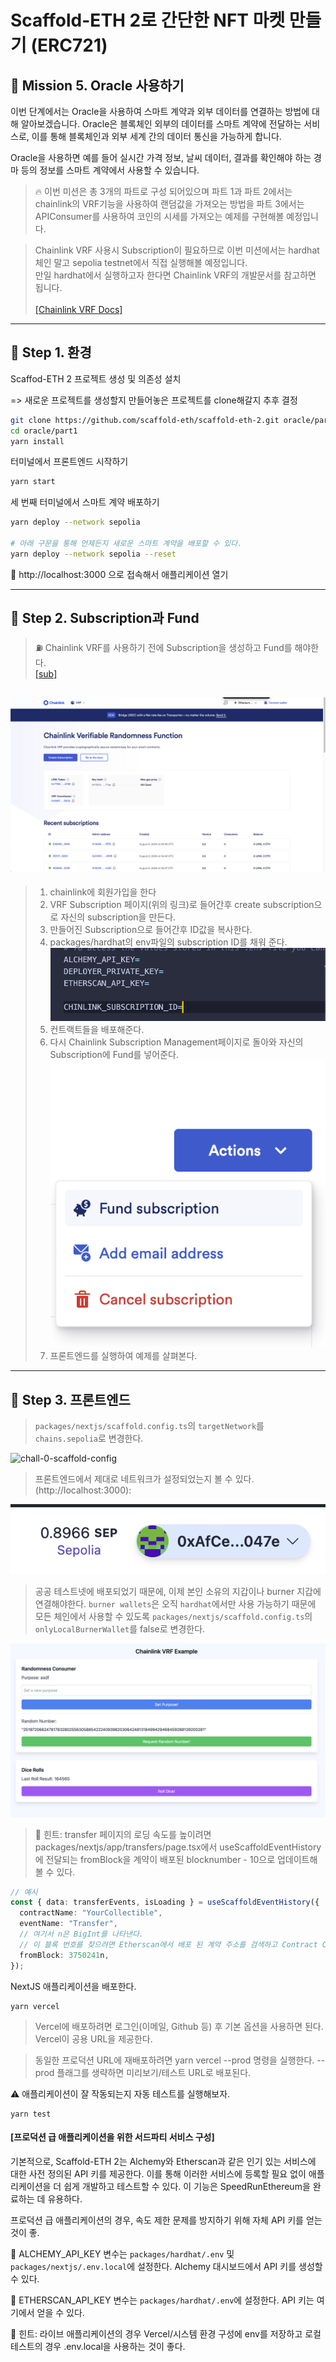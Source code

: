 # Scaffold-ETH 2로 간단한 NFT 마켓 만들기 (ERC721)

## 🚩 Mission 5. Oracle 사용하기

이번 단계에서는 Oracle을 사용하여 스마트 계약과 외부 데이터를 연결하는 방법에 대해 알아보겠습니다. Oracle은 블록체인 외부의 데이터를 스마트 계약에 전달하는 서비스로, 이를 통해 블록체인과 외부 세계 간의 데이터 통신을 가능하게 합니다.

Oracle을 사용하면 예를 들어 실시간 가격 정보, 날씨 데이터, 결과를 확인해야 하는 경마 등의 정보를 스마트 계약에서 사용할 수 있습니다.

> 🔥 이번 미션은 총 3개의 파트로 구성 되어있으며 파트 1과 파트 2에서는 chainlink의 VRF기능을 사용하여 랜덤값을 가져오는 방법을 파트 3에서는 APIConsumer를 사용하여 코인의 시세를 가져오는 예제를 구현해볼 예정입니다.

> Chainlink VRF 사용시 Subscription이 필요하므로 이번 미션에서는 hardhat체인 말고 sepolia testnet에서 직접 실행해볼 예정입니다.<br/> 만일 hardhat에서 실행하고자 한다면 Chainlink VRF의 개발문서를 참고하면 됩니다.<br /> <br /> [[Chainlink VRF Docs]](https://docs.chain.link/vrf)

---

## 🚩 Step 1. 환경

Scaffod-ETH 2 프로젝트 생성 및 의존성 설치

=> 새로운 프로젝트를 생성할지 만들어놓은 프로젝트를 clone해갈지 추후 결정

```sh
git clone https://github.com/scaffold-eth/scaffold-eth-2.git oracle/part1
cd oracle/part1
yarn install
```

터미널에서 프론트엔드 시작하기

```sh
yarn start
```

세 번째 터미널에서 스마트 계약 배포하기

```sh
yarn deploy --network sepolia

# 아래 구문을 통해 언제든지 새로운 스마트 계약을 배포할 수 있다.
yarn deploy --network sepolia --reset
```

📱 http://localhost:3000 으로 접속해서 애플리케이션 열기

---

## 🚩 Step 2. Subscription과 Fund

> ⛽️ Chainlink VRF를 사용하기 전에 Subscription을 생성하고 Fund를 해야한다.<br /> [[sub]](https://vrf.chain.link/)

## ![alt text](image.png)

> 1. chainlink에 회원가입을 한다
> 2. VRF Subscription 페이지(위의 링크)로 들어간후 create subscription으로 자신의 subscription을 만든다.
> 3. 만들어진 Subscription으로 들어간후 ID값을 복사한다.
> 4. packages/hardhat의 env파일의 subscription ID를 채워 준다.
>    ![alt text](image-1.png)
> 5. 컨트랙트들을 배포해준다.
> 6. 다시 Chainlink Subscription Management페이지로 돌아와 자신의 Subscription에 Fund를 넣어준다.
>    ![alt text](image-2.png)
> 7. 프론트엔드를 실행하여 예제를 살펴본다.

---

## 🚩 Step 3. 프론트엔드

> `packages/nextjs/scaffold.config.ts`의 `targetNetwork`를 `chains.sepolia`로 변경한다.

![chall-0-scaffold-config](https://github.com/scaffold-eth/se-2-challenges/assets/55535804/3b50c7a7-b9cc-4af3-ab2a-11be4f5d2235)

> 프론트엔드에서 제대로 네트워크가 설정되었는지 볼 수 있다. (http://localhost:3000):

![alt text](image-3.png)

> 공공 테스트넷에 배포되었기 때문에, 이제 본인 소유의 지갑이나 burner 지갑에 연결해야한다. `burner wallets`은 오직 `hardhat`에서만 사용 가능하기 때문에 모든 체인에서 사용할 수 있도록 `packages/nextjs/scaffold.config.ts`의 `onlyLocalBurnerWallet`를 false로 변경한다.

![alt text](image-4.png)

> 💬 힌트: transfer 페이지의 로딩 속도를 높이려면 packages/nextjs/app/transfers/page.tsx에서 useScaffoldEventHistory에 전달되는 fromBlock을 계약이 배포된 blocknumber - 10으로 업데이트해볼 수 있다.

```typescript
// 예시
const { data: transferEvents, isLoading } = useScaffoldEventHistory({
  contractName: "YourCollectible",
  eventName: "Transfer",
  // 여기서 n은 BigInt를 나타낸다.
  // 이 블록 번호를 찾으려면 Etherscan에서 배포 된 계약 주소를 검색하고 Contract Creation 트랜잭션 라인을 찾는다.
  fromBlock: 3750241n,
});
```

NextJS 애플리케이션을 배포한다.

```shell
yarn vercel
```

> Vercel에 배포하려면 로그인(이메일, Github 등) 후 기본 옵션을 사용하면 된다. Vercel이 공용 URL을 제공한다.

> 동일한 프로덕션 URL에 재배포하려면 yarn vercel --prod 명령을 실행한다. --prod 플래그를 생략하면 미리보기/테스트 URL로 배포된다.

⚠️ 애플리케이션이 잘 작동되는지 자동 테스트를 실행해보자.

```shell
yarn test
```

#### [프로덕션 급 애플리케이션을 위한 서드파티 서비스 구성]

기본적으로, Scaffold-ETH 2는 Alchemy와 Etherscan과 같은 인기 있는 서비스에 대한 사전 정의된 API 키를 제공한다. 이를 통해 이러한 서비스에 등록할 필요 없이 애플리케이션을 더 쉽게 개발하고 테스트할 수 있다.
이 기능은 SpeedRunEthereum을 완료하는 데 유용하다.

프로덕션 급 애플리케이션의 경우, 속도 제한 문제를 방지하기 위해 자체 API 키를 얻는 것이 좋.

🔷 ALCHEMY_API_KEY 변수는 `packages/hardhat/.env` 및 `packages/nextjs/.env.local`에 설정한다. Alchemy 대시보드에서 API 키를 생성할 수 있다.

📃 ETHERSCAN_API_KEY 변수는 `packages/hardhat/.env`에 설정한다. API 키는 여기에서 얻을 수 있다.

💬 힌트: 라이브 애플리케이션의 경우 Vercel/시스템 환경 구성에 env를 저장하고 로컬 테스트의 경우 .env.local을 사용하는 것이 좋다.
